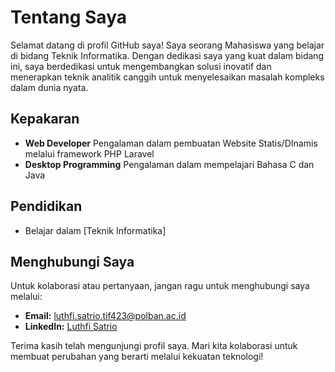 # Tentang Saya

Selamat datang di profil GitHub saya! Saya seorang Mahasiswa yang belajar di bidang Teknik Informatika. Dengan dedikasi saya yang kuat dalam bidang ini, saya berdedikasi untuk mengembangkan solusi inovatif dan menerapkan teknik analitik canggih untuk menyelesaikan masalah kompleks dalam dunia nyata.

## Kepakaran

- **Web Developer** Pengalaman dalam pembuatan Website Statis/DInamis melalui framework PHP Laravel
- **Desktop Programming** Pengalaman dalam mempelajari Bahasa C dan Java
  
## Pendidikan

- Belajar dalam [Teknik Informatika]

## Menghubungi Saya

Untuk kolaborasi atau pertanyaan, jangan ragu untuk menghubungi saya melalui:

- **Email:** [luthfi.satrio.tif423@polban.ac.id](mailto:luthfi.satrio.tif423@polban.ac.id)
- **LinkedIn:** [Luthfi Satrio](https://www.linkedin.com/in/luthfisatriow-120305/)

Terima kasih telah mengunjungi profil saya. Mari kita kolaborasi untuk membuat perubahan yang berarti melalui kekuatan teknologi!
